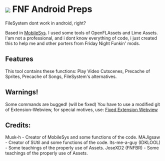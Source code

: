 # <img src="imgs/icon.png" align="center"> FNF Android Preps </img>
FileSystem dont work in android, right?

Based in [MobileSys](https://github.com/Musk-h/Forever-Engine-Android/blob/main/source/android/MobileSys.hx). I used some tools of OpenFLAssets and Lime Assets.
I'am not a professional, and i dont know everything of code, i just created this to help me and other porters from Friday Night Funkin' mods.

## Features
This tool contains these functions:
Play Video Cutscenes,
Precache of Sprites, 
Precache of Songs, 
FileSystem's alternatives.

## Warnings!
Some commands are bugged! (will be fixed)
You have to use a modified git of Extension-Webview,
for special motives, use:
[Fixed Extension Webview](https://github.com/MateuzinhoX02/extension-webview)

## Credits:
Musk-h - Creator of MobileSys and some functions of the code.
MAJigsaw - Creator of SUtil and some functions of the code.
Its-me-a-guy (IDKLOOL) - Some teachings of the properly use of Assets.
JoseXD2 (FNFBR) - Some teachings of the properly use of Assets.
